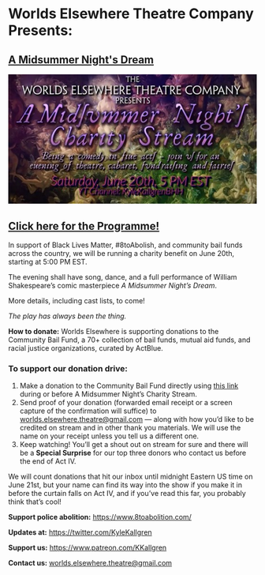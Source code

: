 # Worlds Elsewhere Theatre Company Presents:

## [A Midsummer Night's Dream](https://www.youtube.com/watch?v=LCBdmJv5kag)

![Midsummer Night's Charity Stream banner](/assets/img/midsummer_stream_banner_low-res.jpg)

## [Click here for the Programme!](/plays/midsummer.html)

In support of Black Lives Matter, #8toAbolish, and community bail funds across the country, we will be running a charity benefit on June 20th, starting at 5:00 PM EST.

The evening shall have song, dance, and a full performance of William Shakespeare’s comic masterpiece *A Midsummer Night’s Dream*.

More details, including cast lists, to come!

*The play has always been the thing.*

**How to donate:** Worlds Elsewhere is supporting donations to the Community Bail Fund, a 70+ collection of bail funds, mutual aid funds, and racial justice organizations, curated by ActBlue.

### To support our donation drive:

1. Make a donation to the Community Bail Fund directly using [this link](http://communitybailfunds.com) during or before A Midsummer Night’s Charity Stream.
2. Send proof of your donation (forwarded email receipt or a screen capture of the confirmation will suffice) to <worlds.elsewhere.theatre@gmail.com> — along with how you’d like to be credited on stream and in other thank you materials. We will use the name on your receipt unless you tell us a different one.
3. Keep watching! You’ll get a shout out on stream for sure and there will be a **Special Surprise** for our top three donors who contact us before the end of Act IV.

We will count donations that hit our inbox until midnight Eastern US time on June 21st, but your name can find its way into the show if you make it in before the curtain falls on Act IV, and if you’ve read this far, you probably think that’s cool!

**Support police abolition:** <https://www.8toabolition.com/>

**Updates at:** <https://twitter.com/KyleKallgren>

**Support us:** <https://www.patreon.com/KKallgren>

**Contact us:** <worlds.elsewhere.theatre@gmail.com>
